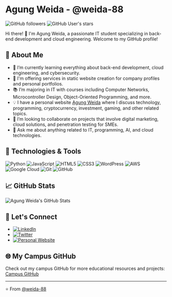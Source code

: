# Agung Weida - @weida-88

![GitHub followers](https://img.shields.io/github/followers/weida-88?style=social)
![GitHub User's stars](https://img.shields.io/github/stars/weida-88?style=social)

Hi there! 👋 I'm Agung Weida, a passionate IT student specializing in back-end development and cloud engineering. Welcome to my GitHub profile!

## 🚀 About Me

- 🌱 I’m currently learning everything about back-end development, cloud engineering, and cybersecurity.
- 💼 I'm offering services in static website creation for company profiles and personal portfolios.
- 📚 I’m majoring in IT with courses including Computer Networks, Microcontroller Design, Object-Oriented Programming, and more.
- 💡 I have a personal website [Agung Weida](https://github.com/weida-88) where I discuss technology, programming, cryptocurrency, investment, gaming, and other related topics.
- 👯 I’m looking to collaborate on projects that involve digital marketing, cloud solutions, and penetration testing for SMEs.
- 💬 Ask me about anything related to IT, programming, AI, and cloud technologies.

## 🔧 Technologies & Tools

![Python](https://img.shields.io/badge/-Python-000?&logo=Python)
![JavaScript](https://img.shields.io/badge/-JavaScript-000?&logo=JavaScript)
![HTML5](https://img.shields.io/badge/-HTML5-000?&logo=HTML5)
![CSS3](https://img.shields.io/badge/-CSS3-000?&logo=CSS3)
![WordPress](https://img.shields.io/badge/-WordPress-000?&logo=WordPress)
![AWS](https://img.shields.io/badge/-AWS-000?&logo=Amazon-AWS)
![Google Cloud](https://img.shields.io/badge/-Google%20Cloud-000?&logo=Google-Cloud)
![Git](https://img.shields.io/badge/-Git-000?&logo=Git)
![GitHub](https://img.shields.io/badge/-GitHub-000?&logo=GitHub)

## 📈 GitHub Stats

![Agung Weida's GitHub Stats](https://github-readme-stats.vercel.app/api?username=weida-88&show_icons=true&theme=radical)

## 🔗 Let's Connect

- [![LinkedIn](https://img.shields.io/badge/LinkedIn-Agung%20Weida-blue?style=flat&logo=linkedin)](https://www.linkedin.com/in/agung-weida/)
- [![Twitter](https://img.shields.io/twitter/follow/agung_weida?style=social)](https://twitter.com/agung_weida)
- [![Personal Website](https://img.shields.io/badge/Website-Agung%20Weida-blue?style=flat&logo=google-chrome)](https://agung-weida.com)

## 🌐 My Campus GitHub

Check out my campus GitHub for more educational resources and projects: [Campus GitHub](https://github.com/weida-88)

---

⭐️ From [@weida-88](https://github.com/weida-88)
